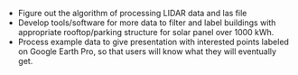 * Figure out the algorithm of processing LIDAR data and las file
* Develop tools/software for more data to filter and label buildings with appropriate rooftop/parking structure
  for solar panel over 1000 kWh.
* Process example data to give presentation with interested points labeled on Google Earth Pro, so that users 
  will know what they will eventually get.
